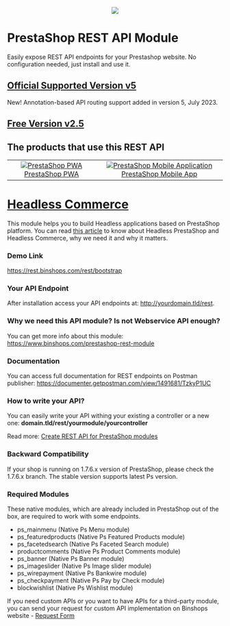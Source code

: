 <div align="center">
<img src="https://www.binshops.com/assets/img/logo-medium.png?v=1.2"/>
</div>

# PrestaShop REST API Module
Easily expose REST API endpoints for your Prestashop website. No configuration needed, just install and use it. 

## [Official Supported Version v5](https://addons.prestashop.com/en/website-performance/52062-rest-api-pro-version-with-fast-api-caching.html)
New! Annotation-based API routing support added in version 5, July 2023.

## [Free Version v2.5](https://www.binshops.com/prestashop-api)

## The products that use this REST API
<table>
<tr>
<td align="center">
<a href="https://www.binshops.com/prestashop-pwa" target="_blank">  <img src="https://www.binshops.com/assets/img/vue-storefront2.jpg" alt="PrestaShop PWA" />PrestaShop PWA</a>
</td>
<td align="center">
<a href="https://www.binshops.com/prestashop-mobile-application" target="_blank">
  <img src="https://www.binshops.com/assets/img/ps-mobile-app2.jpg" alt="PrestaShop Mobile Application" />
PrestaShop Mobile App
</a>
</td>
</tr>
</table>

# [Headless Commerce](https://www.binshops.com/blog/why-headless-commerce)
This module helps you to build Headless applications based on PrestaShop platform. You can read [this article](https://www.binshops.com/blog/why-headless-commerce) to know about Headless PrestaShop and Headless Commerce, why we need it and why it matters.

### Demo Link
https://rest.binshops.com/rest/bootstrap

### Your API Endpoint
After installation access your API endpoints at: http://yourdomain.tld/rest.

### Why we need this API module? Is not Webservice API enough?
You can get more info about this module: https://www.binshops.com/prestashop-rest-module

### Documentation
You can access full documentation for REST endpoints on Postman publisher:
https://documenter.getpostman.com/view/1491681/TzkyP1UC

### How to write your API?
You can easily write your API withing your existing a controller or a new one:
**domain.tld/rest/yourmodule/yourcontroller**

Read more: [Create REST API for PrestaShop modules](https://www.binshops.com/tutorial/create-rest-api-for-prestashop-modules)

### Backward Compatibility
If your shop is running on 1.7.6.x version of PrestaShop, please check the 1.7.6.x branch. The stable version supports latest Ps version. 

### Required Modules
These native modules, which are already included in PrestaShop out of the box, are required to work with some endpoints.

- ps_mainmenu (Native Ps Menu module)
- ps_featuredproducts (Native Ps Featured Products module)
- ps_facetedsearch (Native Ps Faceted Search module)
- productcomments (Native Ps Product Comments module)
- ps_banner (Native Ps Banner module)
- ps_imageslider (Native Ps Image slider module)
- ps_wirepayment (Native Ps Bankwire module)
- ps_checkpayment (Native Ps Pay by Check module)
- blockwishlist (Native Ps Wishlist module)

If you need custom APIs or you want to have APIs for a third-party module, you can send your request for custom API implementation on Binshops website - [Request Form](https://www.binshops.com/prestashop-api#request-custom-api)

